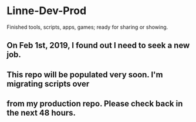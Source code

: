 # Linne-Dev-Prod
Finished tools, scripts, apps, games; ready for sharing or showing.

## On Feb 1st, 2019, I found out I need to seek a new job.  
## This repo will be populated very soon.  I'm migrating scripts over
## from my production repo.  Please check back in the next 48 hours.
